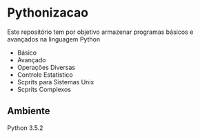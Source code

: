 # Pythonizacao

Este repositório tem por objetivo armazenar programas básicos e avançados na linguagem Python

- Básico
- Avançado
- Operações Diversas
- Controle Estatístico
- Scprits para Sistemas Unix
- Scprits Complexos

## Ambiente
Python 3.5.2
